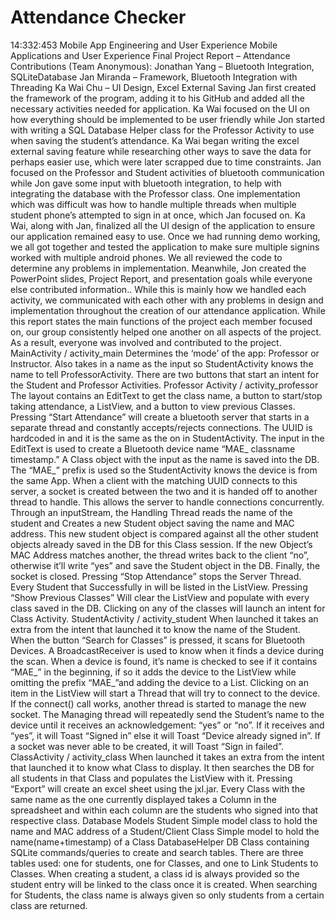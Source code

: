 # Attendance Checker
 14:332:453 Mobile App Engineering and User Experience
Mobile Applications and User Experience Final Project Report – Attendance
Contributions (Team Anonymous):
Jonathan Yang – Bluetooth Integration, SQLiteDatabase
Jan Miranda – Framework, Bluetooth Integration with Threading
Ka Wai Chu – UI Design, Excel External Saving
Jan first created the framework of the program, adding it to his GitHub and added all the
necessary activities needed for application. Ka Wai focused on the UI on how everything should
be implemented to be user friendly while Jon started with writing a SQL Database Helper class
for the Professor Activity to use when saving the student’s attendance. Ka Wai began writing the
excel external saving feature while researching other ways to save the data for perhaps easier
use, which were later scrapped due to time constraints. Jan focused on the Professor and
Student activities of bluetooth communication while Jon gave some input with bluetooth
integration, to help with integrating the database with the Professor class. One implementation
which was difficult was how to handle multiple threads when multiple student phone’s attempted
to sign in at once, which Jan focused on. Ka Wai, along with Jan, finalized all the UI design of
the application to ensure our application remained easy to use. Once we had running demo
working, we all got together and tested the application to make sure multiple signins
worked
with multiple android phones. We all reviewed the code to determine any problems in
implementation. Meanwhile, Jon created the PowerPoint slides, Project Report, and
presentation goals while everyone else contributed information.. While this is mainly how we
handled each activity, we communicated with each other with any problems in design and
implementation throughout the creation of our attendance application. While this report states
the main functions of the project each member focused on, our group consistently helped one
another on all aspects of the project. As a result, everyone was involved and contributed to the
project.
MainActivity / activity_main
Determines the ‘mode’ of the app: Professor or Instructor. Also takes in a name as the input so
StudentActivity knows the name to tell ProfessorActivity. There are two buttons that start an
intent for the Student and Professor Activities.
Professor Activity / activity_professor
The layout contains an EditText to get the class name, a button to start/stop taking attendance,
a ListView, and a button to view previous Classes.
Pressing “Start Attendance” will create a bluetooth server that starts in a separate thread and
constantly accepts/rejects connections. The UUID is hardcoded in and it is the same as the on
in StudentActivity. The input in the EditText is used to create a Bluetooth device name
“MAE_ classname timestamp.”
A Class object with the input as the name is saved into the DB.
The “MAE_” prefix is used so the StudentActivity knows the device is from the same
App. When a client with the matching UUID connects to this server, a socket is created between
the two and it is handed off to another thread to handle. This allows the server to handle
connections concurrently. Through an inputStream, the Handling Thread reads the name of the
student and Creates a new Student object saving the name and MAC address. This new
student object is compared against all the other student objects already saved in the DB for this
Class session. If the new Object’s MAC Address matches another, the thread writes back to the
client “no”, otherwise it’ll write “yes” and save the Student object in the DB. Finally, the socket is
closed.
Pressing “Stop Attendance” stops the Server Thread. Every Student that Successfully in will be
listed in the ListView.
Pressing “Show Previous Classes” Will clear the ListView and populate with every class saved
in the DB. Clicking on any of the classes will launch an intent for Class Activity.
StudentActivity / activity_student
When launched it takes an extra from the intent that launched it to know the name of the
Student. When the button “Search for Classes” is pressed, it scans for Bluetooth Devices.
A BroadcastReceiver is used to know when it finds a device during the scan. When a device is
found, it’s name is checked to see if it contains “MAE_” in the beginning, if so it adds the device
to the ListView while omitting the prefix “MAE_”and adding the device to a List.
Clicking on an item in the ListView will start a Thread that will try to connect to the device. If the
connect() call works, another thread is started to manage the new socket. The Managing thread
will repeatedly send the Student’s name to the device until it receives an acknowledgement:
“yes” or “no”. If it receives and “yes”, it will Toast “Signed in” else it will Toast “Device already
signed in”. If a socket was never able to be created, it will Toast “Sign in failed”.
ClassActivity / activity_class
When launched it takes an extra from the intent that launched it to know what Class to display. It
then searches the DB for all students in that Class and populates the ListView with it.
Pressing “Export” will create an excel sheet using the jxl.jar. Every Class with the same name as
the one currently displayed takes a Column in the spreadsheet and within each column are the
students who signed into that respective class.
Database
Models
Student
Simple model class to hold the name and MAC address of a Student/Client
Class
Simple model to hold the name(name+timestamp) of a Class
DatabaseHelper
DB Class containing SQLite commands/queries to create and search tables. There are three
tables used: one for students, one for Classes, and one to Link Students to Classes. When
creating a student, a class id is always provided so the student entry will be linked to the class
once it is created. When searching for Students, the class name is always given so only
students from a certain class are returned.
